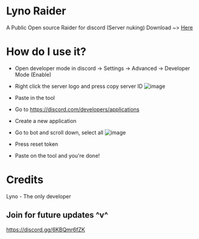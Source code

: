 # Lyno Raider
A Public Open source Raider for discord (Server nuking)
Download ~> [Here](<https://github.com/LynoForWindows/lynoraider/releases/tag/V1>)

# How do I use it?

- Open developer mode in discord -> Settings -> Advanced  -> Developer Mode (Enable)
- Right click the server logo and press copy server ID
![image](https://github.com/user-attachments/assets/8f69c9e0-c62d-4d43-9094-4e8a1e2da0b9)
- Paste in the tool
- Go to https://discord.com/developers/applications
- Create a new application
-  Go to bot and scroll down, select all
![image](https://github.com/user-attachments/assets/5802ccc2-506f-4f58-9587-74995dc2e1bf)
- Press reset token

- Paste on the tool and you're done!

# Credits
Lyno - The only developer

## Join for future updates ^v^
https://discord.gg/6KBQmr6fZK
